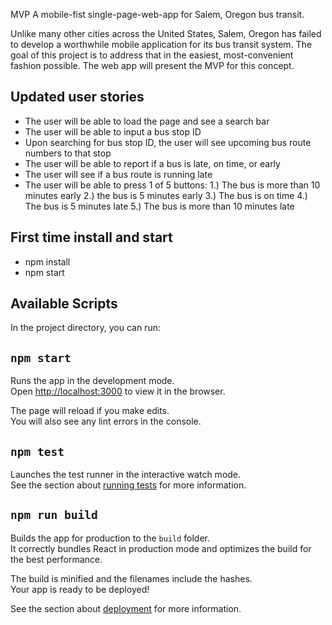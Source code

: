 MVP
A mobile-fist single-page-web-app for Salem, Oregon bus transit.

Unlike many other cities across the United States, Salem, Oregon has failed to develop a worthwhile mobile application for its bus transit system. The goal of this project is to address that in the easiest, most-convenient fashion possible. The web app will present the MVP for this concept.

## Updated user stories
- The user will be able to load the page and see a search bar
- The user will be able to input a bus stop ID
- Upon searching for bus stop ID, the user will see upcoming bus route numbers to that stop
- The user will be able to report if a bus is late, on time, or early
- The user will see if a bus route is running late
- The user will be able to press 1 of 5 buttons: 1.) The bus is more than 10 minutes early 2.) the bus is 5 minutes early 3.) The bus is on time 4.) The bus is 5 minutes late 5.) The bus is more than 10 minutes late

## First time install and start
- npm install
- npm start

## Available Scripts

In the project directory, you can run:

## `npm start`

Runs the app in the development mode.<br>
Open [http://localhost:3000](http://localhost:3000) to view it in the browser.

The page will reload if you make edits.<br>
You will also see any lint errors in the console.

## `npm test`

Launches the test runner in the interactive watch mode.<br>
See the section about [running tests](https://facebook.github.io/create-react-app/docs/running-tests) for more information.

## `npm run build`

Builds the app for production to the `build` folder.<br>
It correctly bundles React in production mode and optimizes the build for the best performance.

The build is minified and the filenames include the hashes.<br>
Your app is ready to be deployed!

See the section about [deployment](https://facebook.github.io/create-react-app/docs/deployment) for more information.
